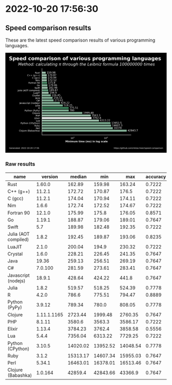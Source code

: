 # 2022-10-20 17:56:30

## Speed comparison results

These are the latest speed comparison results of various programming languages.

![plot](../assets/2022-10-20T175630/combined_results.png "Speed comparison of programming languages")

### Raw results

| name                 | version     | median   | min      | max      | accuracy |
| -------------------- | ----------- | -------- | -------- | -------- | -------- |
| Rust                 | 1.60.0      | 162.89   | 159.98   | 163.24   | 0.7222   |
| C++ (g++)            | 11.2.1      | 172.72   | 170.87   | 176.5    | 0.7222   |
| C (gcc)              | 11.2.1      | 174.04   | 170.94   | 174.11   | 0.7222   |
| Nim                  | 1.6.6       | 172.74   | 172.52   | 174.67   | 0.7222   |
| Fortran 90           | 12.1.0      | 175.99   | 175.8    | 176.05   | 0.8571   |
| Go                   | 1.19.1      | 188.87   | 179.06   | 189.01   | 0.7647   |
| Swift                | 5.7         | 189.98   | 182.48   | 192.35   | 0.7222   |
| Julia (AOT compiled) | 1.8.2       | 192.45   | 189.87   | 193.06   | 0.8235   |
| LuaJIT               | 2.1.0       | 200.04   | 194.9    | 230.32   | 0.7222   |
| Crystal              | 1.6.0       | 228.21   | 226.45   | 241.35   | 0.7647   |
| Java                 | 19.36       | 259.13   | 256.51   | 269.19   | 0.7647   |
| C#                   | 7.0.100     | 281.59   | 273.61   | 283.41   | 0.7647   |
| Javascript (nodejs)  | 18.9.1      | 428.64   | 424.22   | 441.8    | 0.7647   |
| Julia                | 1.8.2       | 519.57   | 518.25   | 524.39   | 0.7778   |
| R                    | 4.2.0       | 786.6    | 775.51   | 794.47   | 0.8889   |
| Python (PyPy)        | 3.9.12      | 789.34   | 780.0    | 808.05   | 0.7778   |
| Clojure              | 1.11.1.1165 | 2723.44  | 1999.48  | 2760.35  | 0.7647   |
| PHP                  | 8.1.11      | 3580.6   | 3563.3   | 3586.17  | 0.7222   |
| Elixir               | 1.13.4      | 3784.23  | 3762.4   | 3858.58  | 0.5556   |
| Lua                  | 5.4.4       | 7356.04  | 6313.22  | 7729.25  | 0.7222   |
| Python (CPython)     | 3.10.5      | 14020.02 | 13952.52 | 14048.54 | 0.7778   |
| Ruby                 | 3.1.2       | 15313.17 | 14607.34 | 15955.03 | 0.7647   |
| Perl                 | 5.34.1      | 16463.01 | 16378.01 | 16513.46 | 0.7647   |
| Clojure (Babashka)   | 1.0.164     | 42859.4  | 42843.66 | 43366.9  | 0.7647   |
